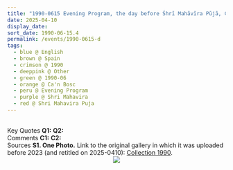 ```yaml
---
title: "1990-0615 Evening Program, the day before Śhrī Mahāvīra Pūjā, Ca'n Bosc (House of the Woods) (1 hour North of Barcelona), Spain"
date: 2025-04-10
display_date: 
sort_date: 1990-06-15.4
permalink: /events/1990-0615-d
tags:
  - blue @ English
  - brown @ Spain
  - crimson @ 1990
  - deeppink @ Other
  - green @ 1990-06
  - orange @ Ca'n Bosc
  - peru @ Evening Program
  - purple @ Shri Mahavira
  - red @ Shri Mahavira Puja
---
```


<br>

<wave-list>
  <list-title color="DarkSeaGreen" width="55">Key Quotes</list-title>
  <list-item color="BlanchedAlmond" width="280"><b>Q1:</b> <i></i></list-item>
  <list-item color="Lavender" width="280"><b>Q2:</b> <i></i></list-item>
</wave-list>

<br>

<wave-list>
  <list-title color="DarkSeaGreen" width="55">Comments</list-title>
  <list-item color="BlanchedAlmond" width="280"><b>C1:</b> <i></i></list-item>
  <list-item color="Lavender" width="280"><b>C2:</b> <i></i></list-item>
</wave-list>

<br>

<wave-list>
  <list-title color="DarkSeaGreen" width="40">Sources</list-title>
  <list-item color="BlanchedAlmond"  width="280"><b>S1. One Photo.</b> Link to the original gallery in which it was uploaded before 2023 (and retitled on 2025-0410): <a href="https://eternalmoments.smugmug.com/Collections/Balwant-Kumbhojkar-Collection/2005/">Collection 1990</a>.</list-item>
</wave-list>

<div style="text-align: center"><img src="https://pub-b6058b8fc5314638989cdd5e49178be6.r2.dev/1990-0615_Evening_Program_the_day_before_Shri_Mahavira_Puja_Can_Bosc_(House_of_the_Woods)_(1_hour_North_of_Barcelona)_Spain_01_(Balwant_Kumbhojkar_Collection).jpg" /></div>